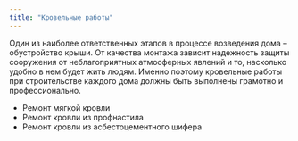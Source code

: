 ```yaml
---
title: "Кровельные работы"
---
```


Один из наиболее ответственных этапов в процессе возведения дома – обустройство крыши. От качества монтажа зависит надежность защиты сооружения от неблагоприятных атмосферных явлений и то, насколько удобно в нем будет жить людям. Именно поэтому кровельные работы при строительстве каждого дома должны быть выполнены грамотно и профессионально.

- Ремонт мягкой кровли
- Ремонт кровли из профнастила
- Ремонт кровли из асбестоцементного шифера
